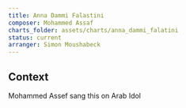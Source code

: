 ```yaml
---
title: Anna Dammi Falastini
composer: Mohammed Assaf
charts_folder: assets/charts/anna_dammi_falatini
status: current
arranger: Simon Moushabeck
---
```


## Context
Mohammed Assef sang this on Arab Idol
